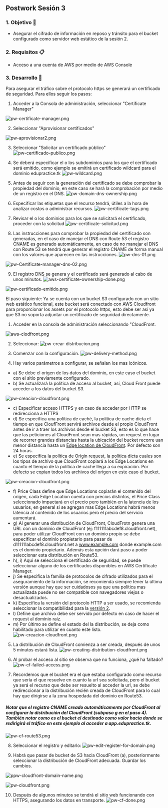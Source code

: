 ## Postwork Sesión 3


### 1. Objetivo :dart:
- Asegurar el cifrado de información en reposo y tránsito para el bucket configurado como servidor web estático de la sesión 2.

### 2. Requisitos :clipboard:
- Acceso a una cuenta de AWS por medio de AWS Console

### 3. Desarrollo :bookmark_tabs:

Para asegurar el tráfico sobre el protocolo https se generará un certificado de seguridad. Para ellos seguir los pasos:

1. Acceder a la Consola de administración, seleccionar "Certificate Manager"

![pw-certificate-manager.png](pw-certificate-manager.png)

2. Seleccionar "Aprovisionar certificados"

![pw-aprovisionar2.png](pw-aprovisionar2.png)

3. Seleccionar "Solicitar un certificado público"
![pw-certificado-publico.png](pw-certificado-publico.png)

4. Se deberá especificar el o los subdominios para los que el certificado será emitido, como ejemplo se emitirá un certificado wildcard para el dominio edupractice.tk
![pw-wildcard.png](pw-wildcard.png)

5. Antes de seguir con la generación del certificado se debe comprobar la propiedad del dominio, en este caso se hará la comprobación por medio de un registro en el DNS.
![pw-domain-dns-ownership.png](pw-domain-dns-ownership.png)

6. Especificar las etiquetas que el recurso tendrá, útiles a la hora de analizar costos o administrar recursos.
![pw-certificate-tags.png](pw-certificate-tags.png)

7. Revisar el o los dominios para los que se solicitará el certificado, proceder con la solicitud
![pw-certificate-solicitud.png](pw-certificate-solicitud.png)

8. Las instrucciones para comprobar la propiedad del certificado son generadas, en el caso de manejar el DNS con Route 53 el registro CNAME es generado automáticamente, en caso de no manejar el DNS con Route 53 se tendrá que generar el registro CNAME de forma manual con los valores que aparecen en las instrucciones.
![pw-dns-01.png](pw-dns-01.png)

![pw-Certificate-manager-dns-02.png](pw-Certificate-manager-dns-02.png)

9. El registro DNS se genera y el certificado será generado al cabo de unos minutos.
![aws-certificate-ownership-done.png](aws-certificate-ownership-done.png)

![pw-certificado-emitido.png](pw-certificado-emitido.png)




El paso siguiente: Ya se cuenta con un bucket S3 configurado con un sitio web estático funcional, este bucket será conectado con AWS Cloudfront para proporcionar los assets por el protocolo https, esto debe ser así ya que S3 no soporta adjuntar un certificado de seguridad directamente.


1. Acceder en la consola de administración seleccionando "CloudFront.

![aws-clodfront.png](aws-clodfront.png)


2. Seleccionar:
![pw-crear-distribucion.png](pw-crear-distribucion.png)

3. Comenzar con la configuración.
![pw-delivery-method.png](pw-delivery-method.png)

4. Hay varios parámetros a configurar, se señalan los mas icónicos.
- a) Se debe el origen de los datos del dominio, en este caso el bucket con el sitio previamente configurado.
- b) Se actualizará la política de acceso al bucket, así, Cloud Front puede acceder a los datos del bucket S3.

![pw-creacion-cloudfront.png](pw-creacion-cloudfront_1.png)


- c) Especificar acceso HTTPS y en caso de acceder por HTTP se redirecciona a HTTPS
- d) Se especifica una política de caché, la política de cache dicta el tiempo en que CloufFront servirá archivos desde el propio CloudFront antes de ir a traer los archivos desde el bucket S3, esto es lo que hace que las peticiones al CloudFront sean mas rápidas, un request en lugar de recorrer grandes distancias hasta la ubicación del bucket recorre uan menor distancia hasta un [Edge location de CloudFront](https://aws.amazon.com/es/about-aws/whats-new/2018/01/cloudfront-adds-six-new-edge-locations/). Por defecto son 24 horas.
- e) Se especifica la política de Origin request, la política dicta cuales son los tipos de archivo que CloudFront copiará a los Edge Locations en cuanto el tiempo de la política de cache llega a su expiración. Por defecto se copian todos los archivos del origen en este caso el bucket.

![pw-creacion-cloudfront.png](pw-creacion-cloudfront_2.png)

- f) Price Class define que Edge Locations copiarán el contenido del origen, cada Edge Location cuenta con precios distintos, el Price Class seleccionado impactará en el precio pero también en la latencia de los usuarios, en general si se agregan mas Edge Locations habrá menos latencia al contenido de los usuarios pero el precio del servicio aumentará.
- g) Al generar una distribución de CloudFront, CloudFrotn genera una URL con un dominio de CloudFront (ej: f111111abcdef8.cloudfront.net), para poder utilizar CloudFront con un dominio propio se debe especificar el dominio propietario para pasar de d111111abcdef8.cloudfront.net a www.example.com donde example.com es el dominio propietario. Además esta opción dará paso a poder seleccionar esta distribución en Route53. 
- h), i) Aquí se selecciona el certificado de seguridad, se puede seleccionar alguno de los certificados disponibles en AWS Certificate Manager.
- j) Se especifica la familia de protocolos de cifrado utilizados para el aseguramiento de la información, se recomienda siempre tener la última versión aunque hay que ser cuidadosos ya que una política mas actualizada puede no ser compatible con navegadores viejos o desactualizados.
- k) Especifica la versión del protocolo HTTP a ser usado, se recomienda seleccionar la compatibilidad para la [versión 2](https://developers.google.com/web/fundamentals/performance/http2).
- l) Define que archivo debe ser servido por defecto en caso de hacer el request al dominio raíz.
- m) Por último se define el estado del la distribución, se deja como habilitado para utilizar en cuanto este listo.
![pw-creacion-cloudfront.png](pw-creacion-cloudfront_4.png)

5. La distribución de CloudFront comienza a ser creada, después de unos 5 minutos estará lista. 
![pw-creating-distribution-cloudfront.png](pw-creating-distribution-cloudfront.png)

6. Al probar el acceso al sitio se observa que no funciona, ¿qué ha faltado?
![pw-cf-failed-access.png](pw-cf-failed-access.png)

7. Recordemos que el bucket era el que estaba configurado como recurso que sería el que resuelve en cuanto la url sea solicitada, pero el bucket ya será el recurso que debe ser resuelto al acceder la url, se debe redireccionar a la distribución recién creada de CloudFront para lo cual hay que dirigirse a la zona hospedada del dominio en Route53.
 ##### Notar que el registro CNAME creado automáticamente por CloudFront al configurar la distribución del CloudFront (subpaso g en el paso 4). También notar como es el bucket el destinado como valor hacia donde se redirigirá el tráfico en este ejemplo al acceder a app.edupractice.tk.
![pw-cf-route53.png](pw-cf-route53.png)
 
 8. Seleccionar el registro y editarlo:
 ![pw-edit-register-for-domain.png](pw-edit-register-for-domain.png)

9. Habrá que pasar de bucket de S3 hacia CloudFront (a), posteriormente seleccionar la distribución de CloudFront adecuada. Guardar los cambios.

![ppw-cloudfront-domain-name.png](ppw-cloudfront-domain-name.png)

![pw-cloudfront.png](pw-cloudfront.png)

10. Después de algunos minutos se tendrá el sitio web funcionando con HTTPS, asegurando los datos en transporte.
![pw-cf-done.png](pw-cf-done.png)